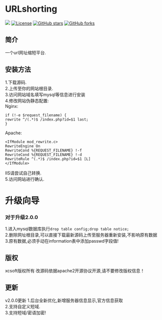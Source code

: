 # URLshorting
[![](https://data.jsdelivr.com/v1/package/gh/soxft/Urlshorting/badge)](https://www.jsdelivr.com/package/gh/soxft/Urlshorting)
<a href="http://www.apache.org/licenses/LICENSE-2.0.html"> 
<img src="https://img.shields.io/github/license/soxft/URLshorting.svg" alt="License"></a>
<a href="https://github.com/soxft/URLshorting/stargazers"> 
<img src="https://img.shields.io/github/stars/soxft/URLshorting.svg" alt="GitHub stars"></a>
<a href="https://github.com/soxft/URLshorting/network/members"> 
<img src="https://img.shields.io/github/forks/soxft/URLshorting.svg" alt="GitHub forks"></a> 
## 简介
一个url网址缩短平台.
## 安装方法
1.下载源码.<br/>
2.上传至你的网站根目录.<br/>
3.访问网站域名填写mysql等信息进行安装<br/>
4.修改网站伪静态配置:<br/>
Nginx:  
```
if (!-e $request_filename) {
rewrite ^/(.*)$ /index.php?id=$1 last;
}
```
Apache:
```
<IfModule mod_rewrite.c>
RewriteEngine On
RewriteCond %{REQUEST_FILENAME} !-f
RewriteCond %{REQUEST_FILENAME} !-d
RewriteRule ^(.*)$ /index.php?id=$1 [L]
</IfModule>
```

IIS请尝试自己转换.
<br/>5.访问网站进行确认.
# 升级向导
### 对于升级2.0.0
1.进入mysql数据库执行`drop table config;drop table notice;`<br />
2.删除网址根目录,可以直接下载最新源码上传至服务器重新安装,不影响原有数据
3.原有数据,必须手动在information表中添加passwd字段值!

## 版权
xcsoft版权所有 改源码依据apache2开源协议开源,请不要修改版权信息！
## 更新
v2.0.0更新
1.后台全新优化,新增服务器信息显示,官方信息获取<br/>
2.支持自定义短域.<br/>
3.支持短域/密语加密!

